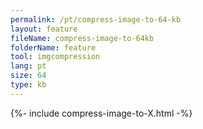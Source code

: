 ```yaml
---
permalink: /pt/compress-image-to-64-kb
layout: feature
fileName: compress-image-to-64kb
folderName: feature
tool: imgcompression
lang: pt
size: 64
type: kb
---
```


{%- include compress-image-to-X.html -%}

